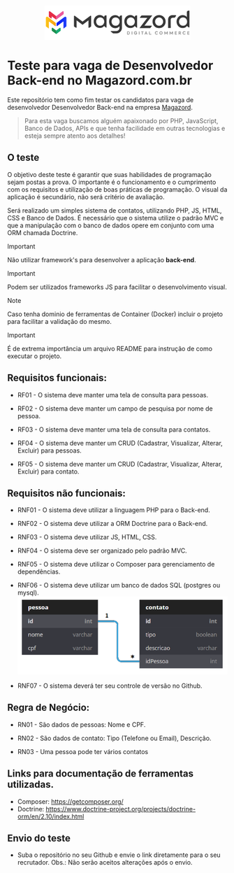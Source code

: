 <div align='center'>
 
![Magazord](image/logo-magazord.png)
 
 </div>

# Teste para vaga de Desenvolvedor Back-end no Magazord.com.br
Este repositório tem como fim testar os candidatos para vaga de desenvolvedor Desenvolvedor Back-end na empresa [Magazord](https://magazord.com.br).
> Para esta vaga buscamos alguém apaixonado por PHP, JavaScript, Banco de Dados, APIs e que tenha facilidade em outras tecnologias e esteja sempre atento aos detalhes!


## O teste

O objetivo deste teste é garantir que suas habilidades de programação sejam postas a prova. 
O importante é o funcionamento e o cumprimento com os requisitos e utilização de boas práticas de programação. 
O visual da aplicação é secundário, não será critério de avaliação.

Será realizado um simples sistema de contatos, utilizando PHP, JS, HTML, CSS e Banco de Dados. 
É necessário que o sistema utilize o padrão MVC e que a manipulação com o banco de dados opere em conjunto com uma ORM chamada Doctrine. 

> [!IMPORTANT]
> Não utilizar framework's para desenvolver a aplicação **back-end**.

> [!IMPORTANT]
> Podem ser utilizados frameworks JS para facilitar o desenvolvimento visual.

> [!NOTE]
> Caso tenha dominio de ferramentas de Container (Docker) incluir o projeto para facilitar a validação do mesmo.

> [!IMPORTANT]
> É de extrema importância um arquivo README para instrução de como executar o projeto.

## Requisitos funcionais:

- RF01 - O sistema deve manter uma tela de consulta para pessoas.

- RF02 - O sistema deve manter um campo de pesquisa por nome de pessoa.

- RF03 - O sistema deve manter uma tela de consulta para contatos.

- RF04 - O sistema deve manter um CRUD (Cadastrar, Visualizar, Alterar, Excluir) para pessoas.

- RF05 - O sistema deve manter um CRUD (Cadastrar, Visualizar, Alterar, Excluir) para contato.


## Requisitos não funcionais:

- RNF01 - O sistema deve utilizar a linguagem PHP para o Back-end.

- RNF02 - O sistema deve utilizar a ORM Doctrine para o Back-end.

- RNF03 - O sistema deve utilizar JS, HTML, CSS.

- RNF04 - O sistema deve ser organizado pelo padrão MVC.

- RNF05 - O sistema deve utilizar o Composer para gerenciamento de dependências.

- RNF06 - O sistema deve utilizar um banco de dados SQL (postgres ou mysql).
![Modelagem](image/diagrama.png)

- RNF07 - O sistema deverá ter seu controle de versão no Github.


## Regra de Negócio:

- RN01 - São dados de pessoas: Nome e CPF.

- RN02 - São dados de contato: Tipo (Telefone ou Email), Descrição.

- RN03 - Uma pessoa pode ter vários contatos

## Links para documentação de ferramentas utilizadas.

- Composer: https://getcomposer.org/
- Doctrine: https://www.doctrine-project.org/projects/doctrine-orm/en/2.10/index.html

## Envio do teste

* Suba o repositório no seu Github e envie o link diretamente para o seu recrutador.
Obs.: Não serão aceitos alterações após o envio.

